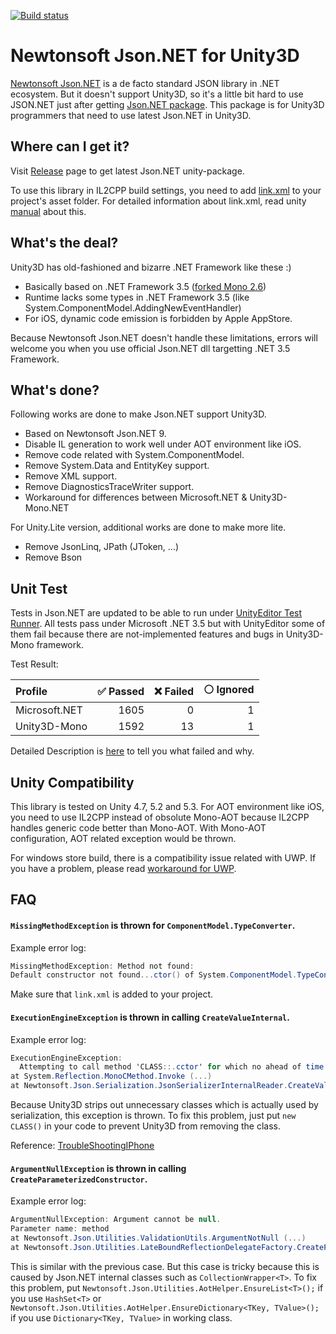 [![Build status](https://ci.appveyor.com/api/projects/status/slry7u0dy894pevo/branch/master?svg=true)](https://ci.appveyor.com/project/veblush/json-net-unity3d/branch/master)

# Newtonsoft Json.NET for Unity3D

[Newtonsoft Json.NET](http://www.newtonsoft.com/json) is a de facto standard JSON library in .NET ecosystem.
But it doesn't support Unity3D, so it's a little bit hard to use JSON.NET just after getting [Json.NET package](https://www.nuget.org/packages/Newtonsoft.Json/).
This package is for Unity3D programmers that need to use latest Json.NET in Unity3D.

## Where can I get it?

Visit [Release](https://github.com/SaladLab/Json.Net.Unity3D/releases)
page to get latest Json.NET unity-package.

To use this library in IL2CPP build settings, you need to add
[link.xml](https://github.com/SaladLab/Json.Net.Unity3D/blob/master/src/UnityPackage/Assets/link.xml) to your project's asset folder.
For detailed information about link.xml, read unity [manual](http://docs.unity3d.com/Manual/iphone-playerSizeOptimization.html) about this.

## What's the deal?

Unity3D has old-fashioned and bizarre .NET Framework like these :)
 - Basically based on .NET Framework 3.5 ([forked Mono 2.6](https://github.com/Unity-Technologies/mono/commits/unity-staging))
 - Runtime lacks some types in .NET Framework 3.5 (like System.ComponentModel.AddingNewEventHandler)
 - For iOS, dynamic code emission is forbidden by Apple AppStore.

Because Newtonsoft Json.NET doesn't handle these limitations, errors will welcome you
when you use official Json.NET dll targetting .NET 3.5 Framework.

## What's done?

Following works are done to make Json.NET support Unity3D.

 - Based on Newtonsoft Json.NET 9.
 - Disable IL generation to work well under AOT environment like iOS.
 - Remove code related with System.ComponentModel.
 - Remove System.Data and EntityKey support.
 - Remove XML support.
 - Remove DiagnosticsTraceWriter support.
 - Workaround for differences between Microsoft.NET & Unity3D-Mono.NET

For Unity.Lite version, additional works are done to make more lite.

 - Remove JsonLinq, JPath (JToken, ...)
 - Remove Bson

## Unit Test

Tests in Json.NET are updated to be able to run under
[UnityEditor Test Runner](http://docs.unity3d.com/Manual/testing-editortestsrunner.html).
All tests pass under Microsoft .NET 3.5 but with UnityEditor some of them fail
because there are not-implemented features and bugs in Unity3D-Mono framework.

Test Result:

| Profile        |:white_check_mark: Passed | :x: Failed | :white_circle: Ignored |
| :------------- | -----------------------: | ---------: | ---------------------: |
| Microsoft.NET  |                     1605 |          0 |                      1 |
| Unity3D-Mono   |                     1592 |         13 |                      1 |

Detailed Description is [here](./docs/UnitTest.md) to tell you what failed and why.

## Unity Compatibility

This library is tested on Unity 4.7, 5.2 and 5.3. For AOT environment like iOS, you
need to use IL2CPP instead of obsolute Mono-AOT because IL2CPP handles generic code better than Mono-AOT. With Mono-AOT configuration, AOT related exception would be thrown.

For windows store build, there is a compatibility issue related with UWP.
If you have a problem, please read [workaround for UWP](./docs/UwpWorkaround.md).

## FAQ

#### `MissingMethodException` is thrown for `ComponentModel.TypeConverter`.

Example error log:

```csharp
MissingMethodException: Method not found:
Default constructor not found...ctor() of System.ComponentModel.TypeConverter.
```

Make sure that `link.xml` is added to your project.

#### `ExecutionEngineException` is thrown in calling `CreateValueInternal`.

Example error log:

```csharp
ExecutionEngineException:
  Attempting to call method 'CLASS::.cctor' for which no ahead of time (AOT) code was generated.
at System.Reflection.MonoCMethod.Invoke (...)
at Newtonsoft.Json.Serialization.JsonSerializerInternalReader.CreateValueInternal
```

Because Unity3D strips out unnecessary classes which is actually used by serialization,
this exception is thrown. To fix this problem, just put `new CLASS()` in your code
to prevent Unity3D from removing the class.

Reference: [TroubleShootingIPhone](https://docs.unity3d.com/Manual/TroubleShootingIPhone.html)

#### `ArgumentNullException` is thrown in calling `CreateParameterizedConstructor`.

Example error log:

```csharp
ArgumentNullException: Argument cannot be null.
Parameter name: method
at Newtonsoft.Json.Utilities.ValidationUtils.ArgumentNotNull (...)
at Newtonsoft.Json.Utilities.LateBoundReflectionDelegateFactory.CreateParameterizedConstructor (...)
```

This is similar with the previous case. But this case is tricky because this is
caused by Json.NET internal classes such as `CollectionWrapper<T>`.
To fix this problem, put `Newtonsoft.Json.Utilities.AotHelper.EnsureList<T>();` if you use `HashSet<T>`
or `Newtonsoft.Json.Utilities.AotHelper.EnsureDictionary<TKey, TValue>();` if you use `Dictionary<TKey, TValue>` in working class.
